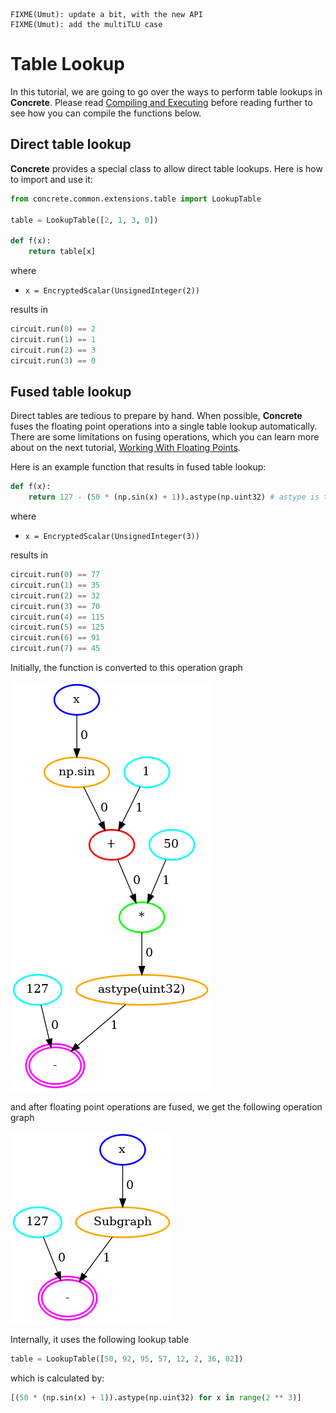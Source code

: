 ```{warning}
FIXME(Umut): update a bit, with the new API
FIXME(Umut): add the multiTLU case
```

# Table Lookup

In this tutorial, we are going to go over the ways to perform table lookups in **Concrete**. Please read [Compiling and Executing](../howto/COMPILING_AND_EXECUTING.md) before reading further to see how you can compile the functions below.

## Direct table lookup

**Concrete** provides a special class to allow direct table lookups. Here is how to import and use it:

```python
from concrete.common.extensions.table import LookupTable

table = LookupTable([2, 1, 3, 0])

def f(x):
    return table[x]
```

where

- `x = EncryptedScalar(UnsignedInteger(2))`

results in

<!--python-test:skip-->
```python
circuit.run(0) == 2
circuit.run(1) == 1
circuit.run(2) == 3
circuit.run(3) == 0
```

## Fused table lookup

Direct tables are tedious to prepare by hand. When possible, **Concrete** fuses the floating point operations into a single table lookup automatically. There are some limitations on fusing operations, which you can learn more about on the next tutorial, [Working With Floating Points](./WORKING_WITH_FLOATING_POINTS.md).

Here is an example function that results in fused table lookup:

<!--python-test:skip-->
```python
def f(x):
    return 127 - (50 * (np.sin(x) + 1)).astype(np.uint32) # astype is to go back to integer world
```

where

- `x = EncryptedScalar(UnsignedInteger(3))`

results in

<!--python-test:skip-->
```python
circuit.run(0) == 77
circuit.run(1) == 35
circuit.run(2) == 32
circuit.run(3) == 70
circuit.run(4) == 115
circuit.run(5) == 125
circuit.run(6) == 91
circuit.run(7) == 45
```

Initially, the function is converted to this operation graph

![](../../_static/tutorials/table-lookup/1.initial.graph.png)

and after floating point operations are fused, we get the following operation graph

![](../../_static/tutorials/table-lookup/3.final.graph.png)

Internally, it uses the following lookup table

<!--python-test:skip-->
```python
table = LookupTable([50, 92, 95, 57, 12, 2, 36, 82])
```

which is calculated by:

<!--python-test:skip-->
```python
[(50 * (np.sin(x) + 1)).astype(np.uint32) for x in range(2 ** 3)]
```
